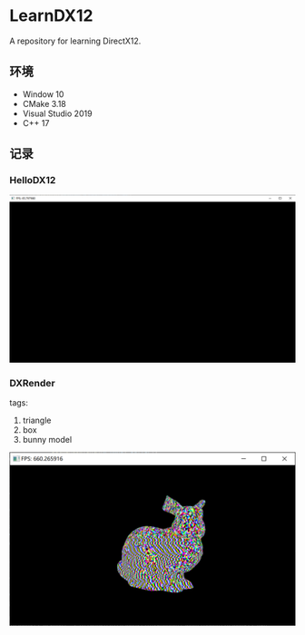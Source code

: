 # LearnDX12
 A repository for learning DirectX12.

## 环境

- Window 10
- CMake 3.18
- Visual Studio 2019
- C++ 17

## 记录

### HelloDX12

![](./HelloDX12/HelloDX12.png)

### DXRender

tags:

1. triangle
2. box
3. bunny model

![](./DXRender/image.png)
